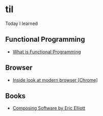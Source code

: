 # til
Today I learned

## Functional Programming

* [What is Functional Programming](/books/composing-software/1-introduction.md#what-is-functional-programming)

## Browser

- [Inside look at modern browser [Chrome]](./browser/readme.md)

## Books

* [Composing Software by Eric Elliott](/books/composing-software/1-introduction.md)